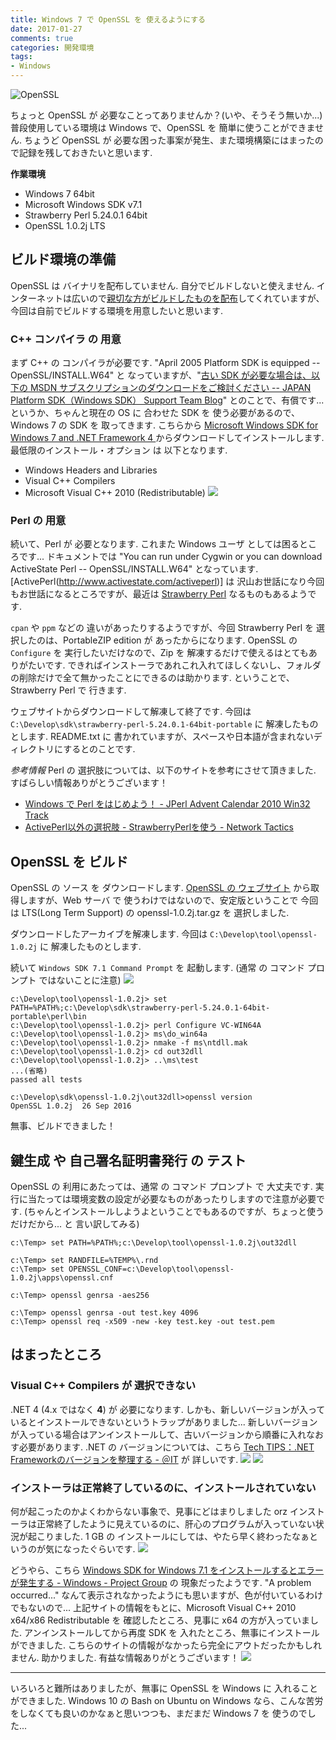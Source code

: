 ```yaml
---
title: Windows 7 で OpenSSL を 使えるようにする
date: 2017-01-27
comments: true
categories: 開発環境
tags:
- Windows
---
```


![](/assets/openssl/openssl.png "OpenSSL")

ちょっと OpenSSL が 必要なことってありませんか？(いや、そうそう無いか...)
普段使用している環境は Windows で、OpenSSL を 簡単に使うことができません. ちょうど OpenSSL が 必要な困った事案が発生、また環境構築にはまったので記録を残しておきたいと思います.

**作業環境**
- Windows 7 64bit
- Microsoft Windows SDK v7.1
- Strawberry Perl 5.24.0.1 64bit
- OpenSSL 1.0.2j LTS


## ビルド環境の準備
OpenSSL は バイナリを配布していません. 自分でビルドしないと使えません. インターネットは広いので[親切な方がビルドしたものを配布](https://www.openssl.org/community/binaries.html)してくれていますが、今回は自前でビルドする環境を用意したいと思います.


### C++ コンパイラ の 用意
まず C++ の コンパイラが必要です. "April 2005 Platform SDK is equipped -- OpenSSL/INSTALL.W64" と なっていますが、"[古い SDK が必要な場合は、以下の MSDN サブスクリプションのダウンロードをご検討ください -- JAPAN Platform SDK（Windows SDK） Support Team Blog](https://blogs.msdn.microsoft.com/japan_platform_sdkwindows_sdk_support_team_blog/2011/04/21/windows-sdk/)" とのことで、有償です...
というか、ちゃんと現在の OS に 合わせた SDK を 使う必要があるので、Windows 7 の SDK を 取ってきます.
こちらから [Microsoft Windows SDK for Windows 7 and .NET Framework 4
](https://www.microsoft.com/en-us/download/details.aspx?id=8279)からダウンロードしてインストールします.
最低限のインストール・オプション は 以下となります.
- Windows Headers and Libraries
- Visual C++ Compilers
- Microsoft Visual C++ 2010 (Redistributable)
![](/assets/openssl/01.png)



### Perl の 用意
続いて、Perl が 必要となります. これまた Windows ユーザ としては困るところです...
ドキュメントでは "You can run under Cygwin or you can download
 ActiveState Perl -- OpenSSL/INSTALL.W64" となっています. [ActivePerl(http://www.activestate.com/activeperl)] は 沢山お世話になり今回もお世話になるところですが、最近は [Strawberry Perl](http://strawberryperl.com/) なるものもあるようです.

`cpan` や `ppm` などの 違いがあったりするようですが、今回 Strawberry Perl を 選択したのは、PortableZIP edition が あったからになります.
OpenSSL の `Configure` を 実行したいだけなので、Zip を 解凍するだけで使えるはとてもありがたいです. できればインストーラであれこれ入れてほしくないし、フォルダの削除だけで全て無かったことにできるのは助かります. ということで、Strawberry Perl で 行きます.

ウェブサイトからダウンロードして解凍して終了です.
今回は `C:\Develop\sdk\strawberry-perl-5.24.0.1-64bit-portable` に 解凍したものとします. README.txt に 書かれていますが、スペースや日本語が含まれないディレクトリにするとのことです.

*参考情報*
Perl の 選択肢については、以下のサイトを参考にさせて頂きました. すばらしい情報ありがとうございます！
- [Windows で Perl をはじめよう！ - JPerl Advent Calendar 2010 Win32 Track](http://perl-users.jp/articles/advent-calendar/2010/win32/1)
- [ActivePerl以外の選択肢 - StrawberryPerlを使う - Network Tactics](http://www.nwt.jp/document/strawberryperl.php)


## OpenSSL を ビルド
OpenSSL の ソース を ダウンロードします. [OpenSSL の ウェブサイト](https://www.openssl.org/) から取得しますが、Web サーバ で 使うわけではないので、安定版ということで 今回は LTS(Long Term Support) の   openssl-1.0.2j.tar.gz を 選択しました.

ダウンロードしたアーカイブを解凍します.
今回は `C:\Develop\tool\openssl-1.0.2j` に 解凍したものとします.

続いて `Windows SDK 7.1 Command Prompt` を 起動します. (通常 の コマンド プロンプト ではないことに注意)
![](/assets/openssl/02.png)

```shell-session
c:\Develop\tool\openssl-1.0.2j> set PATH=%PATH%;c:\Develop\sdk\strawberry-perl-5.24.0.1-64bit-portable\perl\bin
c:\Develop\tool\openssl-1.0.2j> perl Configure VC-WIN64A
c:\Develop\tool\openssl-1.0.2j> ms\do_win64a
c:\Develop\tool\openssl-1.0.2j> nmake -f ms\ntdll.mak
c:\Develop\tool\openssl-1.0.2j> cd out32dll
c:\Develop\tool\openssl-1.0.2j> ..\ms\test
...(省略)
passed all tests

c:\Develop\sdk\openssl-1.0.2j\out32dll>openssl version
OpenSSL 1.0.2j  26 Sep 2016
```

無事、ビルドできました！


## 鍵生成 や 自己署名証明書発行 の テスト
OpenSSL の 利用にあたっては、通常 の コマンド プロンプト で 大丈夫です.
実行に当たっては環境変数の設定が必要なものがあったりしますので注意が必要です. (ちゃんとインストールしようよということでもあるのですが、ちょっと使うだけだから... と 言い訳してみる)
```shell-session
c:\Temp> set PATH=%PATH%;c:\Develop\tool\openssl-1.0.2j\out32dll

c:\Temp> set RANDFILE=%TEMP%\.rnd
c:\Temp> set OPENSSL_CONF=c:\Develop\tool\openssl-1.0.2j\apps\openssl.cnf

c:\Temp> openssl genrsa -aes256

c:\Temp> openssl genrsa -out test.key 4096
c:\Temp> openssl req -x509 -new -key test.key -out test.pem
```


## はまったところ

### Visual C++ Compilers が 選択できない
.NET 4 (4.x ではなく **4**) が 必要になります. しかも、新しいバージョンが入っているとインストールできないというトラップがありました... 新しいバージョンが入っている場合はアンインストールして、古いバージョンから順番に入れなおす必要があります.
.NET の バージョンについては、こちら [Tech TIPS：.NET Frameworkのバージョンを整理する - ＠IT](http://www.atmarkit.co.jp/ait/articles/1211/16/news093.html) が 詳しいです.
![](/assets/openssl/03.png)
![](/assets/openssl/04.png)


### インストーラは正常終了しているのに、インストールされていない
何が起こったのかよくわからない事象で、見事にどはまりしました orz
インストーラは正常終了したように見えているのに、肝心のプログラムが入っていない状況が起こりました. 1 GB の インストールにしては、やたら早く終わったなぁというのが気になったぐらいです.
![](/assets/openssl/05.png)

どうやら、こちら [Windows SDK for Windows 7.1 をインストールするとエラーが発生する - Windows - Project Group](http://www.projectgroup.info/tips/Others/comm_0004.html) の 現象だったようです. "A problem occurred..." なんて表示されなかったようにも思いますが、色が付いているわけでもないので...
上記サイトの情報をもとに、Microsoft Visual C++ 2010 x64/x86 Redistributable を 確認したところ、見事に x64 の方が入っていました. アンインストールしてから再度 SDK を 入れたところ、無事にインストールができました. こちらのサイトの情報がなかったら完全にアウトだったかもしれません. 助かりました. 有益な情報ありがとうございます！
![](/assets/openssl/06.png)



- - - -
いろいろと難所はありましたが、無事に OpenSSL を Windows に 入れることができました.
Windows 10 の Bash on Ubuntu on Windows なら、こんな苦労をしなくても良いのかなぁと思いつつも、まだまだ Windows 7 を 使うのでした...
